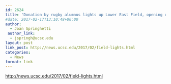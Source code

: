 ```yaml
---
id: 2624
title: 'Donation by rugby alumnus lights up Lower East Field, opening up training, match  hours'
#date: 2017-02-17T13:10:48+00:00
author:
  - Joan Springhetti
 author_link:
  - jspringh@ucsc.edu
layout: post
link_post: http://news.ucsc.edu/2017/02/field-lights.html
categories:
  - News
format: link
---
```

http://news.ucsc.edu/2017/02/field-lights.html